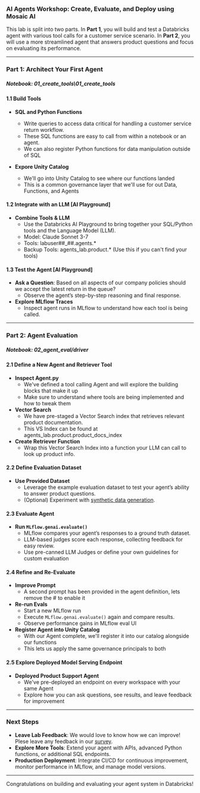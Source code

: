### AI Agents Workshop: Create, Evaluate, and Deploy using Mosaic AI

This lab is split into two parts. In **Part 1**, you will build and test a Databricks agent with various tool calls for a customer service scenario. In **Part 2**, you will use a more streamlined agent that answers product questions and focus on evaluating its performance.

---

### Part 1: Architect Your First Agent
##### Notebook: 01_create_tools\01_create_tools

#### 1.1 Build Tools
- **SQL and Python Functions**  
  - Write queries to access data critical for handling a customer service return workflow.  
  - These SQL functions are easy to call from within a notebook or an agent.
  - We can also register Python functions for data manipulation outside of SQL

- **Expore Unity Catalog**  
  - We'll go into Unity Catalog to see where our functions landed
  - This is a common governance layer that we'll use for out Data, Functions, and Agents

#### 1.2 Integrate with an LLM [AI Playground]
- **Combine Tools & LLM**  
  - Use the Databricks AI Playground to bring together your SQL/Python tools and the Language Model (LLM).  
  - Model: Claude Sonnet 3-7
  - Tools: labuser##_##.agents.*
  - Backup Tools: agents_lab.product.* (Use this if you can't find your tools)

#### 1.3 Test the Agent [AI Playground]
- **Ask a Question**: Based on all aspects of our company policies should we accept the latest return in the queue?
  - Observe the agent’s step-by-step reasoning and final response.
- **Explore MLflow Traces**  
  - Inspect agent runs in MLflow to understand how each tool is being called.  
  
---

### Part 2: Agent Evaluation

##### Notebook: 02_agent_eval/driver

#### 2.1 Define a New Agent and Retriever Tool
- **Inspect Agent.py**
  - We've defined a tool calling Agent and will explore the building blocks that make it up
  - Make sure to understand where tools are being implemented and how to tweak them
- **Vector Search**  
  - We have pre-staged a Vector Search index that retrieves relevant product documentation.  
  - This VS Index can be found at agents_lab.product.product_docs_index
- **Create Retriever Function**  
  - Wrap this Vector Search Index into a function your LLM can call to look up product info.  

#### 2.2 Define Evaluation Dataset
- **Use Provided Dataset**  
  - Leverage the example evaluation dataset to test your agent’s ability to answer product questions.  
  - (Optional) Experiment with [synthetic data generation](https://www.databricks.com/blog/streamline-ai-agent-evaluation-with-new-synthetic-data-capabilities).

#### 2.3 Evaluate Agent
- **Run `MLflow.genai.evaluate()`** 
  - MLflow compares your agent’s responses to a ground truth dataset.  
  - LLM-based judges score each response, collecting feedback for easy review.
  - Use pre-canned LLM Judges or define your own guidelines for custom evaluation

#### 2.4 Refine and Re-Evaluate
- **Improve Prompt**  
  - A second prompt has been provided in the agent definition, lets remove the # to enable it
- **Re-run Evals**  
  - Start a new MLflow run
  - Execute `MLflow.genai.evaluate()` again and compare results.  
  - Observe performance gains in MLflow eval UI
- **Register Agent into Unity Catalog**
  - With our Agent complete, we'll register it into our catalog alongside our functions
  - This lets us apply the same governance principals to both
#### 2.5 Explore Deployed Model Serving Endpoint
- **Deployed Product Support Agent**
  - We've pre-deployed an endpoint on every workspace with your same Agent
  - Explore how you can ask questions, see results, and leave feedback for improvement
---

### Next Steps
- **Leave Lab Feedback**: We would love to know how we can improve! Plese leave any feedback in our [survey](https://www.surveymonkey.com/r/ZNW8KT7). 
- **Explore More Tools**: Extend your agent with APIs, advanced Python functions, or additional SQL endpoints.  
- **Production Deployment**: Integrate CI/CD for continuous improvement, monitor performance in MLflow, and manage model versions.

---

Congratulations on building and evaluating your agent system in Databricks!
